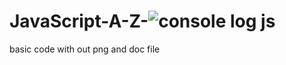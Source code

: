 # JavaScript-A-Z-![console log js](https://user-images.githubusercontent.com/45108418/121801717-90006500-cc5a-11eb-956b-40bba871e437.PNG)

basic code with out png and doc file
